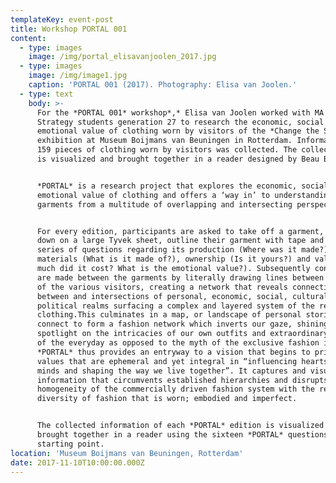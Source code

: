 ```yaml
---
templateKey: event-post
title: Workshop PORTAL 001
content:
  - type: images
    image: /img/portal_elisavanjoolen_2017.jpg
  - type: images
    image: /img/image1.jpg
    caption: 'PORTAL 001 (2017). Photography: Elisa van Joolen.'
  - type: text
    body: >-
      For the *PORTAL 001* workshop*,* Elisa van Joolen worked with MA Fashion
      Strategy students generation 27 to research the economic, social and
      emotional value of clothing worn by visitors of the *Change the System*
      exhibition at Museum Boijmans van Beuningen in Rotterdam. Information on
      159 pieces of clothing worn by visitors was collected. The collected data
      is visualized and brought together in a reader designed by Beau Bertens.


      *PORTAL* is a research project that explores the economic, social and
      emotional value of clothing and offers a ‘way in’ to understanding
      garments from a multitude of overlapping and intersecting perspectives.


      For every edition, participants are asked to take off a garment, lay it
      down on a large Tyvek sheet, outline their garment with tape and answer a
      series of questions regarding its production (Where was it made?),
      materials (What is it made of?), ownership (Is it yours?) and value (How
      much did it cost? What is the emotional value?). Subsequently connections
      are made between the garments by literally drawing lines between the items
      of the various visitors, creating a network that reveals connections
      between and intersections of personal, economic, social, cultural and
      political realms surfacing a complex and layered system of the reality of
      clothing.This culminates in a map, or landscape of personal stories that
      connect to form a fashion network which inverts our gaze, shining a
      spotlight on the intricacies of our own outfits and extraordinary aspects
      of the everyday as opposed to the myth of the exclusive fashion image.
      *PORTAL* thus provides an entryway to a vision that begins to prioritise
      values that are ephemeral and yet integral in “influencing hearts and
      minds and shaping the way we live together”. It captures and visualises
      information that circumvents established hierarchies and disrupts the
      homogeneity of the commercially driven fashion system with the refreshing
      diversity of fashion that is worn; embodied and imperfect.


      The collected information of each *PORTAL* edition is visualized and
      brought together in a reader using the sixteen *PORTAL* questions as a
      starting point.
location: 'Museum Boijmans van Beuningen, Rotterdam'
date: 2017-11-10T10:00:00.000Z
---
```

